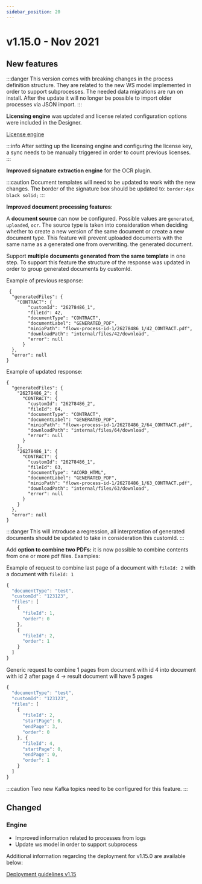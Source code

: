 ```yaml
---
sidebar_position: 20
---
```


# v1.15.0 - Nov 2021

## **New features**

:::danger
This version comes with breaking changes in the process definition structure. They are related to the new WS model implemented in order to support subprocesses. The needed data migrations are run on install. After the update it will no longer be possible to import older processes via JSON import.
:::

**Licensing engine** was updated and license related configuration options were included in the Designer.

[License engine](../../docs/platform-deep-dive/core-components/core-extensions/license-engine)

:::info
After setting up the licensing engine and configuring the license key, a sync needs to be manually triggered in order to count previous licenses.
:::

**Improved signature extraction engine** for the OCR plugin.

:::caution
Document templates will need to be updated to work with the new changes. The border of the signature box should be updated to: `border:4px black solid;`
:::

**Improved document processing features**:

A **document source** can now be configured. Possible values are `generated`, `uploaded`, `ocr`. The source type is taken into consideration when deciding whether to create a new version of the same document or create a new document type. This feature will prevent uploaded documents with the same name as a generated one from overwriting. the generated document. 

Support **multiple documents generated from the same template** in one step. To support this feature the structure of the response was updated in order to group generated documents by customId. 


Example of previous response:

```
 {
  "generatedFiles": {
    "CONTRACT": {
        "customId": "26278486_1",
        "fileId": 42,
        "documentType": "CONTRACT",
        "documentLabel": "GENERATED_PDF",
        "minioPath": "flowx-process-id-1/26278486_1/42_CONTRACT.pdf",
        "downloadPath": "internal/files/42/download",
        "error": null
      }
  },
  "error": null
}
```

Example of updated response:

```
{
  "generatedFiles": {
    "26278486_2": {
      "CONTRACT": {
        "customId": "26278486_2",
        "fileId": 64,
        "documentType": "CONTRACT",
        "documentLabel": "GENERATED_PDF",
        "minioPath": "flowx-process-id-1/26278486_2/64_CONTRACT.pdf",
        "downloadPath": "internal/files/64/download",
        "error": null
      }
    },
    "26278486_1": {
      "CONTRACT": {
        "customId": "26278486_1",
        "fileId": 63,
        "documentType": "ACORD_HTML",
        "documentLabel": "GENERATED_PDF",
        "minioPath": "flowx-process-id-1/26278486_1/63_CONTRACT.pdf",
        "downloadPath": "internal/files/63/download",
        "error": null
      }
    }
  },
  "error": null
}
```

:::danger
This will introduce a regression, all interpretation of generated documents should be updated to take in consideration this customId.
:::

Add **option to combine two PDFs:** it is now possible to combine contents from one or more pdf files. Examples:

Example of request to combine last page of a document with `fileId: 2` with a document with `fileId: 1`

```jsx
{
  "documentType": "test",
  "customId": "123123",
  "files": [
    {
      "fileId": 1,
      "order": 0
    },
    {
      "fileId": 2,
      "order": 1
    }
  ]
}
```

Generic request to combine 1 pages from document with id 4 into document with id 2 after page 4 → result document will have 5 pages

```jsx
{
  "documentType": "test",
  "customId": "123123",
  "files": [
    {
      "fileId": 2,
      "startPage": 0,
      "endPage": 3,
      "order": 0
    }, {
      "fileId": 4,
      "startPage": 0,
      "endPage": 0,
      "order": 1
    }
  ]
}
```

:::caution
Two new Kafka topics need to be configured for this feature.
:::

## **Changed**

### Engine

* Improved information related to processes from logs
* Update ws model in order to support subprocess

Additional information regarding the deployment for v1.15.0 are available below:

[Deployment guidelines v1.15](deployment-guidelines-v1.15.md)

